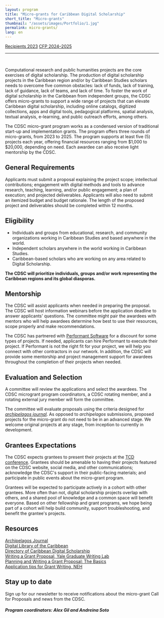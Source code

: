 ```yaml
---
layout: program
title: "Micro-grants for Caribbean Digital Scholarship"
short_title: "Micro-grants"
thumbnail: "/assets/images/Portfolio/1.jpg"
permalink: micro-grants/
lang: en
---
```


<div class="project-demo-btn">
        <a class="btn project-btn" href="{{site.baseurl}}/microgrant-recipients-2023/">Recipients 2023</a>        <a class="btn project-btn" href="{{site.baseurl}}/micro-grants/cfp2024/">CFP 2024–2025</a>

</div>

<hr>
<br>
<div class="portfolio-details">
     <p>Computational research and public humanities projects are the core
exercises of digital scholarship. The production of digital scholarship
projects in the Caribbean region and/or by Caribbean Studies scholars
needs to overcome five common obstacles: lack of funds, lack of
training, lack of guidance, lack of teams, and lack of time. To foster
the work of digital scholarship in the Caribbean from independent
groups, the CDSC offers micro-grants to support a wide range of projects
that can elevate Caribbean digital scholarship, including online
catalogs, digitized collections, apps and digital tools, pedagogical
platforms, spatial analysis, textual analysis, e-learning, and public
outreach efforts, among others.</p>
<p>The CDSC micro-grant program works as a condensed version of
traditional start-up and implementation grants. The program offers three
rounds of micro-grants, from 2023 to 2025. The program supports at least
five (5) projects each year, offering financial resources ranging from
$1,000 to $20,000, depending on need. Each awardee can also receive
light mentorship by the CDSC.</p>
<h2 id="section"></h2>
<h2 id="general-requirements">General Requirements </h2>
<p>Applicants must submit a proposal explaining the project scope;
intellectual contributions; engagement with digital methods and tools to
advance research, teaching, learning, and/or public engagement; a plan
of execution; and projected deliverables. Applicants will also need to
submit an itemized budget and budget rationale. The length of the
proposed project and deliverables should be completed within 12
months.</p>
<h2 id="section-1"></h2>
<h2 id="eligibility">Eligibility </h2>
<ul>
<li>Individuals and groups from educational, research, and community
organizations working in Caribbean Studies and based anywhere in the
world.</li>
<li>Independent scholars anywhere in the world working in Caribbean
Studies.</li>
<li>Caribbean-based scholars who are working on any area related to
Digital Scholarship.</li>
</ul>
<p><strong>The CDSC will prioritize individuals, groups and/or work
representing the Caribbean regions and its global
diasporas.</strong></p>
<h2 id="section-2"></h2>
<h2 id="mentorship">Mentorship </h2>
<p>The CDSC will assist applicants when needed in preparing the
proposal. The CDSC will host information webinars before the application
deadline to answer applicants' questions. The committee might pair the
awardees with mentors who will help awardees determine how best to use
their resources, scope properly and make recommendations.</p>
<p>The CDSC has partnered with <a
href="https://www.performantsoftware.com/"><u>Performant
Software</u></a> for a discount for some types of projects. If needed,
applicants can hire Performant to execute their project. If Performant
is not the right fit for your project, we will help you connect with
other contractors in our network. In addition, the CDSC will provide
some mentorship and project management support for awardees throughout
the completion of their projects when needed.</p>
<h2 id="evaluation-and-selection">Evaluation and Selection </h2>
<p>A committee will review the applications and select the awardees. The
CDSC microgrant program coordinators, a CDSC rotating member, and a
rotating external jury member will form the committee.</p>
<p>The committee will evaluate proposals using the criteria designed for
<a href="https://archipelagosjournal.org/reviewers.html"
target="_blank"><em>archipelagos journal</em></a>.
As opposed to <em>archipelagos</em> submissions, proposed
projects for the micro-grant do not need to be in an advanced stage. We
welcome original projects at any stage, from inception to currently in
development.</p>
<h2 id="section-3"></h2>
<h2 id="grantees-expectations">Grantees Expectations</h2>
<p>The CDSC expects grantees to present their projects at the <a
href="http://caribbeandigitalnyc.net/"><u>TCD conference</u></a>.
Grantees should be amenable to having their projects featured on the
CDSC website, social media, and other communications; acknowledge the
CDSC's support in their public-facing materials; and participate in
public events about the micro-grant program.</p>
<p>Grantees will be expected to participate actively in a cohort with
other grantees. More often than not, digital scholarship projects
overlap with others, and a shared pool of knowledge and a common space
will benefit everyone. Based on other fellowship and grant programs, we
hope being part of a cohort will help build community, support
troubleshooting, and benefit the grantee's projects.</p>
<h2 id="section-4"></h2>
<h2 id="resources">Resources </h2>
<p><a href="https://archipelagosjournal.org/index.html"><u>Archipelagos
Journal</u></a><br><a href="https://www.dloc.com/"><u>Digital Library of the
Caribbean</u></a><br><a href="https://caribbeandigitalnyc.net/caridischo/"><u>Directory of
Caribbean Digital Scholarship</u></a><br><a
href="https://poorvucenter.yale.edu/sites/default/files/files/writing_a_grant_proposal_in_the_sciences-1.pdf"><u>Writing
a Grant Proposal, Yale Graduate Writing Lab</u></a><br><a
href="https://writing.wisc.edu/handbook/assignments/grants-2/"><u>Planning
and Writing a Grant Proposal: The Basics</u></a><br><a
href="https://www.neh.gov/sites/default/files/inline-files/Application%20tips.pdf"><u>Application
tips for Grant Writing, NEH</u></a></p>
<h2 id="stay-up-to-date">Stay up to date</h2>
<p>Sign up for our newsletter to receive notifications about the
micro-grant Call for Proposals and news from the CDSC.</p>
<p>
<h5>Program coordinators: Alex Gil and Andreina
Soto</h5>
</p>
</div>

